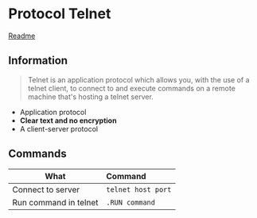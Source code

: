 # Protocol Telnet
[Readme](../README.md)
## Information

> Telnet is an application protocol which allows you, with the use of a telnet client, to connect to and execute commands on a remote machine that's hosting a telnet server. 

- Application protocol
- **Clear text and no encryption**
- A client-server protocol 

## Commands

| What                  | Command                |
| --------------------- | :--------------------- |
| Connect to server     | ```telnet host port``` |
| Run command in telnet | ```.RUN command```     |

